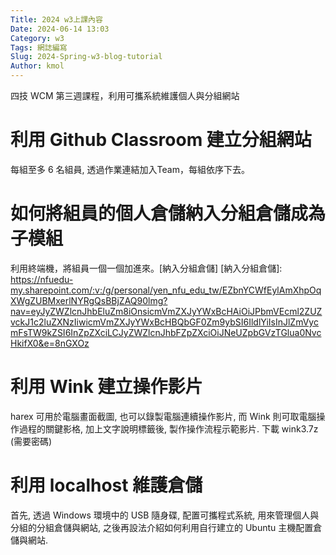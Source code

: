 ```yaml
---
Title: 2024 w3上課內容
Date: 2024-06-14 13:03
Category: w3
Tags: 網誌編寫
Slug: 2024-Spring-w3-blog-tutorial
Author: kmol
---
```


四技 WCM 第三週課程，利用可攜系統維護個人與分組網站

<!-- PELICAN_END_SUMMARY -->

# 利用 Github Classroom 建立分組網站
每組至多 6 名組員, 透過作業連結加入Team，每組依序下去。

# 如何將組員的個人倉儲納入分組倉儲成為子模組
利用終端機，將組員一個一個加進來。[納入分組倉儲]
[納入分組倉儲]: https://nfuedu-my.sharepoint.com/:v:/g/personal/yen_nfu_edu_tw/EZbnYCWfEylAmXhpOqXWgZUBMxerlNYRgQsBBjZAQ90lmg?nav=eyJyZWZlcnJhbEluZm8iOnsicmVmZXJyYWxBcHAiOiJPbmVEcml2ZUZvckJ1c2luZXNzIiwicmVmZXJyYWxBcHBQbGF0Zm9ybSI6IldlYiIsInJlZmVycmFsTW9kZSI6InZpZXciLCJyZWZlcnJhbFZpZXciOiJNeUZpbGVzTGlua0NvcHkifX0&e=8nGXOz

# 利用 Wink 建立操作影片
harex 可用於電腦畫面截圖, 也可以錄製電腦連續操作影片, 而 Wink 則可取電腦操作過程的關鍵影格, 加上文字說明標籤後, 製作操作流程示範影片.
下載 wink3.7z (需要密碼)

# 利用 localhost 維護倉儲
首先, 透過 Windows 環境中的 USB 隨身碟, 配置可攜程式系統, 用來管理個人與分組的分組倉儲與網站, 之後再設法介紹如何利用自行建立的 Ubuntu 主機配置倉儲與網站.
